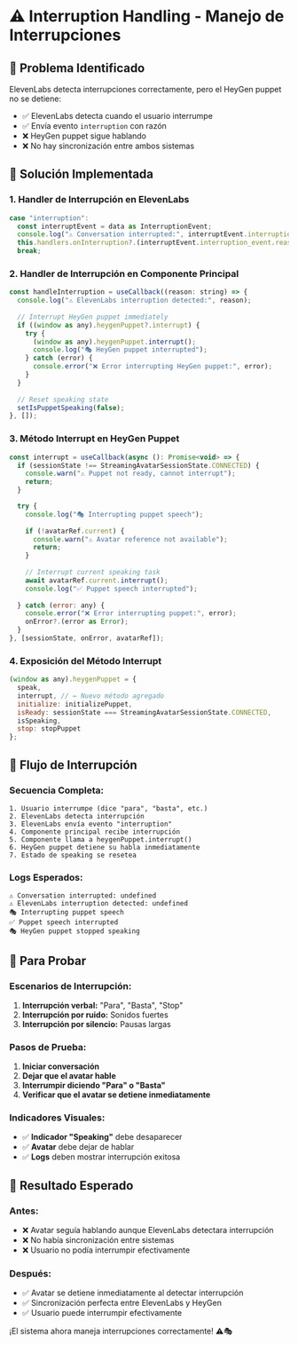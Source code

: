 # ⚠️ Interruption Handling - Manejo de Interrupciones

## 🎯 **Problema Identificado**

ElevenLabs detecta interrupciones correctamente, pero el HeyGen puppet no se detiene:
- ✅ ElevenLabs detecta cuando el usuario interrumpe
- ✅ Envía evento `interruption` con razón
- ❌ HeyGen puppet sigue hablando
- ❌ No hay sincronización entre ambos sistemas

## 🔧 **Solución Implementada**

### 1. **Handler de Interrupción en ElevenLabs**
```javascript
case "interruption":
  const interruptEvent = data as InterruptionEvent;
  console.log("⚠️ Conversation interrupted:", interruptEvent.interruption_event.reason);
  this.handlers.onInterruption?.(interruptEvent.interruption_event.reason);
  break;
```

### 2. **Handler de Interrupción en Componente Principal**
```javascript
const handleInterruption = useCallback((reason: string) => {
  console.log("⚠️ ElevenLabs interruption detected:", reason);
  
  // Interrupt HeyGen puppet immediately
  if ((window as any).heygenPuppet?.interrupt) {
    try {
      (window as any).heygenPuppet.interrupt();
      console.log("🎭 HeyGen puppet interrupted");
    } catch (error) {
      console.error("❌ Error interrupting HeyGen puppet:", error);
    }
  }
  
  // Reset speaking state
  setIsPuppetSpeaking(false);
}, []);
```

### 3. **Método Interrupt en HeyGen Puppet**
```javascript
const interrupt = useCallback(async (): Promise<void> => {
  if (sessionState !== StreamingAvatarSessionState.CONNECTED) {
    console.warn("⚠️ Puppet not ready, cannot interrupt");
    return;
  }

  try {
    console.log("🎭 Interrupting puppet speech");
    
    if (!avatarRef.current) {
      console.warn("⚠️ Avatar reference not available");
      return;
    }
    
    // Interrupt current speaking task
    await avatarRef.current.interrupt();
    console.log("✅ Puppet speech interrupted");
    
  } catch (error: any) {
    console.error("❌ Error interrupting puppet:", error);
    onError?.(error as Error);
  }
}, [sessionState, onError, avatarRef]);
```

### 4. **Exposición del Método Interrupt**
```javascript
(window as any).heygenPuppet = {
  speak,
  interrupt, // ← Nuevo método agregado
  initialize: initializePuppet,
  isReady: sessionState === StreamingAvatarSessionState.CONNECTED,
  isSpeaking,
  stop: stopPuppet
};
```

## 🎯 **Flujo de Interrupción**

### **Secuencia Completa:**
```
1. Usuario interrumpe (dice "para", "basta", etc.)
2. ElevenLabs detecta interrupción
3. ElevenLabs envía evento "interruption"
4. Componente principal recibe interrupción
5. Componente llama a heygenPuppet.interrupt()
6. HeyGen puppet detiene su habla inmediatamente
7. Estado de speaking se resetea
```

### **Logs Esperados:**
```
⚠️ Conversation interrupted: undefined
⚠️ ElevenLabs interruption detected: undefined
🎭 Interrupting puppet speech
✅ Puppet speech interrupted
🎭 HeyGen puppet stopped speaking
```

## 🚀 **Para Probar**

### **Escenarios de Interrupción:**
1. **Interrupción verbal:** "Para", "Basta", "Stop"
2. **Interrupción por ruido:** Sonidos fuertes
3. **Interrupción por silencio:** Pausas largas

### **Pasos de Prueba:**
1. **Iniciar conversación**
2. **Dejar que el avatar hable**
3. **Interrumpir diciendo "Para" o "Basta"**
4. **Verificar que el avatar se detiene inmediatamente**

### **Indicadores Visuales:**
- ✅ **Indicador "Speaking"** debe desaparecer
- ✅ **Avatar** debe dejar de hablar
- ✅ **Logs** deben mostrar interrupción exitosa

## 🎉 **Resultado Esperado**

### **Antes:**
- ❌ Avatar seguía hablando aunque ElevenLabs detectara interrupción
- ❌ No había sincronización entre sistemas
- ❌ Usuario no podía interrumpir efectivamente

### **Después:**
- ✅ Avatar se detiene inmediatamente al detectar interrupción
- ✅ Sincronización perfecta entre ElevenLabs y HeyGen
- ✅ Usuario puede interrumpir efectivamente

¡El sistema ahora maneja interrupciones correctamente! ⚠️🎭 